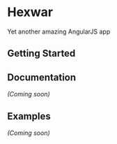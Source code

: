 # Hexwar

Yet another amazing AngularJS app

## Getting Started

## Documentation
_(Coming soon)_

## Examples
_(Coming soon)_

